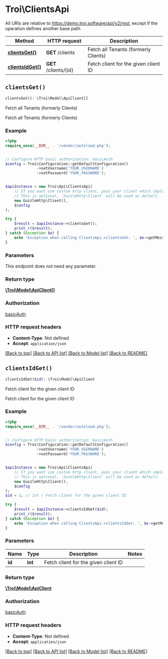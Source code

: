# Troi\ClientsApi

All URIs are relative to https://demo.troi.software/api/v2/rest, except if the operation defines another base path.

| Method | HTTP request | Description |
| ------------- | ------------- | ------------- |
| [**clientsGet()**](ClientsApi.md#clientsGet) | **GET** /clients | Fetch all Tenants (formerly Clients) |
| [**clientsIdGet()**](ClientsApi.md#clientsIdGet) | **GET** /clients/{id} | Fetch client for the given client ID |


## `clientsGet()`

```php
clientsGet(): \Troi\Model\ApiClient[]
```

Fetch all Tenants (formerly Clients)

Fetch all Tenants (formerly Clients)

### Example

```php
<?php
require_once(__DIR__ . '/vendor/autoload.php');


// Configure HTTP basic authorization: basicAuth
$config = Troi\Configuration::getDefaultConfiguration()
              ->setUsername('YOUR_USERNAME')
              ->setPassword('YOUR_PASSWORD');


$apiInstance = new Troi\Api\ClientsApi(
    // If you want use custom http client, pass your client which implements `GuzzleHttp\ClientInterface`.
    // This is optional, `GuzzleHttp\Client` will be used as default.
    new GuzzleHttp\Client(),
    $config
);

try {
    $result = $apiInstance->clientsGet();
    print_r($result);
} catch (Exception $e) {
    echo 'Exception when calling ClientsApi->clientsGet: ', $e->getMessage(), PHP_EOL;
}
```

### Parameters

This endpoint does not need any parameter.

### Return type

[**\Troi\Model\ApiClient[]**](../Model/ApiClient.md)

### Authorization

[basicAuth](../../README.md#basicAuth)

### HTTP request headers

- **Content-Type**: Not defined
- **Accept**: `application/json`

[[Back to top]](#) [[Back to API list]](../../README.md#endpoints)
[[Back to Model list]](../../README.md#models)
[[Back to README]](../../README.md)

## `clientsIdGet()`

```php
clientsIdGet($id): \Troi\Model\ApiClient
```

Fetch client for the given client ID

Fetch client for the given client ID

### Example

```php
<?php
require_once(__DIR__ . '/vendor/autoload.php');


// Configure HTTP basic authorization: basicAuth
$config = Troi\Configuration::getDefaultConfiguration()
              ->setUsername('YOUR_USERNAME')
              ->setPassword('YOUR_PASSWORD');


$apiInstance = new Troi\Api\ClientsApi(
    // If you want use custom http client, pass your client which implements `GuzzleHttp\ClientInterface`.
    // This is optional, `GuzzleHttp\Client` will be used as default.
    new GuzzleHttp\Client(),
    $config
);
$id = 1; // int | Fetch client for the given client ID

try {
    $result = $apiInstance->clientsIdGet($id);
    print_r($result);
} catch (Exception $e) {
    echo 'Exception when calling ClientsApi->clientsIdGet: ', $e->getMessage(), PHP_EOL;
}
```

### Parameters

| Name | Type | Description  | Notes |
| ------------- | ------------- | ------------- | ------------- |
| **id** | **int**| Fetch client for the given client ID | |

### Return type

[**\Troi\Model\ApiClient**](../Model/ApiClient.md)

### Authorization

[basicAuth](../../README.md#basicAuth)

### HTTP request headers

- **Content-Type**: Not defined
- **Accept**: `application/json`

[[Back to top]](#) [[Back to API list]](../../README.md#endpoints)
[[Back to Model list]](../../README.md#models)
[[Back to README]](../../README.md)

